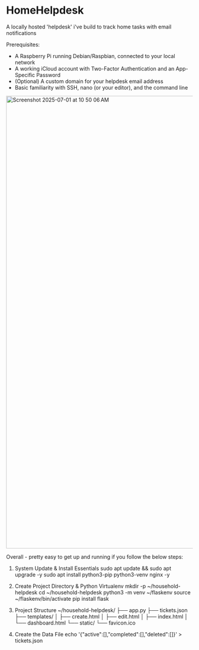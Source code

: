 # HomeHelpdesk
A locally hosted 'helpdesk' i've build to track home tasks with email notifications

Prerequisites:
- A Raspberry Pi running Debian/Raspbian, connected to your local network
- A working iCloud account with Two-Factor Authentication and an App-Specific Password
- (Optional) A custom domain for your helpdesk email address
-  Basic familiarity with SSH, nano (or your editor), and the command line

<img width="1221" alt="Screenshot 2025-07-01 at 10 50 06 AM" src="https://github.com/user-attachments/assets/7b20038d-7407-4a2c-9757-7df2d5a7aa1c" />

Overall - pretty easy to get up and running if you follow the below steps:

1. System Update & Install Essentials
  sudo apt update && sudo apt upgrade -y
  sudo apt install python3-pip python3-venv nginx -y

2. Create Project Directory & Python Virtualenv
  mkdir -p ~/household-helpdesk
  cd ~/household-helpdesk
  python3 -m venv ~/flaskenv
  source ~/flaskenv/bin/activate
  pip install flask

3. Project Structure
   ~/household-helpdesk/
  ├── app.py
  ├── tickets.json
  ├── templates/
  │   ├── create.html
  │   ├── edit.html
  │   ├── index.html
  │   └── dashboard.html
  └── static/
      └── favicon.ico

4. Create the Data File
   echo '{"active":[],"completed":[],"deleted":[]}' > tickets.json

